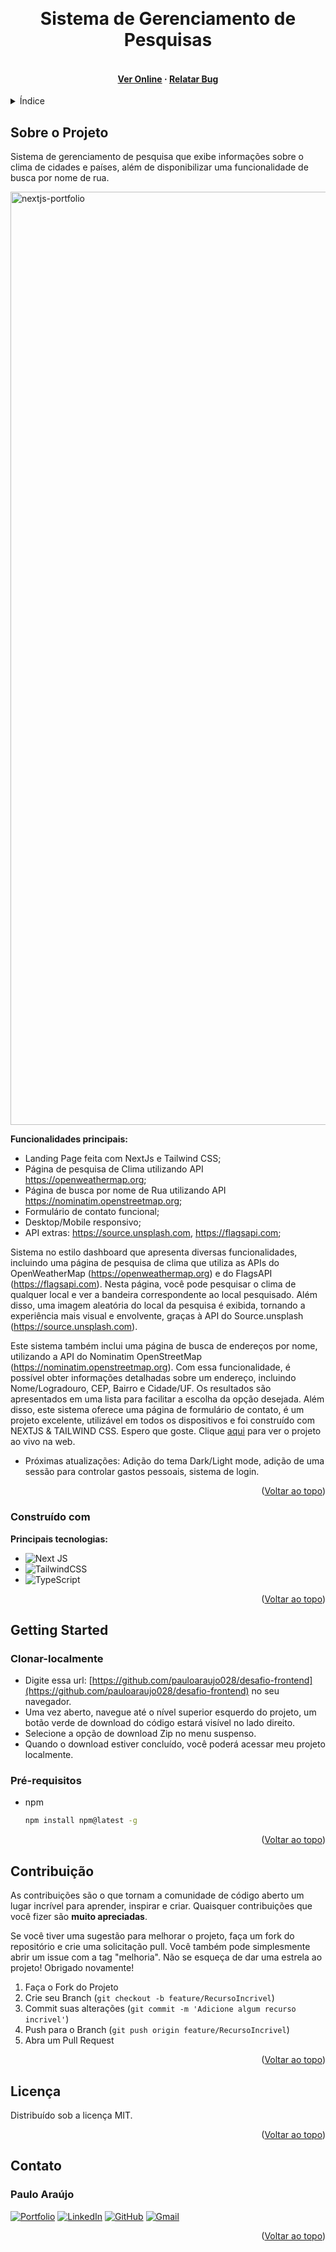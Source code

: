 <a name="readme-top"></a>
<!-- PROJECT LOGO -->
<br />
<div align="center">

  <h1 align="center">Sistema de Gerenciamento de Pesquisas</h1>

  <h4 align="center">  
    <br />
    <a href="https://desafio-pauloaraujo.netlify.app/" target="_blank">Ver Online</a>
    ·
    <a href="https://github.com/pauloaraujo028/desafio-frontend/issues/new" target="_blank">Relatar Bug</a>
  
  </h4>
</div>

<!-- TABLE OF CONTENTS -->
<details>
  <summary>Índice</summary>
  <ol>
    <li>
      <a href="#about-the-project">Sobre o Projeto</a>
      <ul>
        <li><a href="#built-with">Construído com</a></li>
      </ul>
    </li>
    <li>
      <a href="#getting-started">Getting Started</a>
      <ul>
        <li><a href="#clone-locally">Clonar localmente</a></li>
        <li><a href="#prerequisites">Pré-requisitos</a></li>
      </ul>
    </li>
    <li><a href="#contributing">Contribuindo</a></li>
    <li><a href="#license">Licença</a></li>
    <li><a href="#contact">Contato</a></li>
    <!-- <li><a href="#acknowledgments">Agradecimentos</a></li> -->
  </ol>
</details>



<!-- ABOUT THE PROJECT -->
<a name="about-the-project"></a>
## Sobre o Projeto

Sistema de gerenciamento de pesquisa que exibe informações sobre o clima de cidades e países, além de disponibilizar uma funcionalidade de busca por nome de rua.

<img width="1493" alt="nextjs-portfolio" src="https://github.com/pauloaraujo028/desafio-frontend/assets/105018299/ce27c37d-f1a6-4460-a950-6565fdb3251d">

**Funcionalidades principais:**
* Landing Page feita com NextJs e Tailwind CSS;
* Página de pesquisa de Clima utilizando API https://openweathermap.org;
* Página de busca por nome de Rua utilizando API https://nominatim.openstreetmap.org;
* Formulário de contato funcional;
* Desktop/Mobile responsivo;
* API extras: https://source.unsplash.com, https://flagsapi.com;

Sistema no estilo dashboard que apresenta diversas funcionalidades, incluindo uma página de pesquisa de clima que utiliza as APIs do OpenWeatherMap (https://openweathermap.org) e do FlagsAPI (https://flagsapi.com). Nesta página, você pode pesquisar o clima de qualquer local e ver a bandeira correspondente ao local pesquisado. Além disso, uma imagem aleatória do local da pesquisa é exibida, tornando a experiência mais visual e envolvente, graças à API do Source.unsplash (https://source.unsplash.com).

Este sistema também inclui uma página de busca de endereços por nome, utilizando a API do Nominatim OpenStreetMap (https://nominatim.openstreetmap.org). Com essa funcionalidade, é possível obter informações detalhadas sobre um endereço, incluindo Nome/Logradouro, CEP, Bairro e Cidade/UF. Os resultados são apresentados em uma lista para facilitar a escolha da opção desejada. Além disso, este sistema oferece uma página de formulário de contato, é um projeto excelente, utilizável em todos os dispositivos e foi construído com NEXTJS & TAILWIND CSS. Espero que goste. Clique [aqui](https://desafio-pauloaraujo.netlify.app/) para ver o projeto ao vivo na web.

* Próximas atualizações: Adição do tema Dark/Light mode, adição de uma sessão para controlar gastos pessoais, sistema de login.

<p align="right">(<a href="#readme-top">Voltar ao topo</a>)</p>

<a name="built-with"></a>
### Construído com

**Principais tecnologias:**

* ![Next JS](https://img.shields.io/badge/Next-black?style=for-the-badge&logo=next.js&logoColor=white)
* ![TailwindCSS](https://img.shields.io/badge/tailwindcss-%2338B2AC.svg?style=for-the-badge&logo=tailwind-css&logoColor=white)
* ![TypeScript](https://img.shields.io/badge/typescript-%23007ACC.svg?style=for-the-badge&logo=typescript&logoColor=white)

<p align="right">(<a href="#readme-top">Voltar ao topo</a>)</p>



<!-- GETTING STARTED -->
<a name="getting-started"></a>
## Getting Started

<a name="clone-locally"></a>
### Clonar-localmente
- Digite essa url: [https://github.com/pauloaraujo028/desafio-frontend](https://github.com/pauloaraujo028/desafio-frontend) no seu navegador.
- Uma vez aberto, navegue até o nível superior esquerdo do projeto, um botão verde de download do código estará visível no lado direito.
- Selecione a opção de download Zip no menu suspenso.
- Quando o download estiver concluído, você poderá acessar meu projeto localmente. 

<a name="prerequisites"></a>
### Pré-requisitos
* npm
  ```sh
  npm install npm@latest -g
  ```

<p align="right">(<a href="#readme-top">Voltar ao topo</a>)</p>

<!-- CONTRIBUTING -->
<a name="contributing"></a>
## Contribuição

As contribuições são o que tornam a comunidade de código aberto um lugar incrível para aprender, inspirar e criar. Quaisquer contribuições que você fizer são **muito apreciadas**.

Se você tiver uma sugestão para melhorar o projeto, faça um fork do repositório e crie uma solicitação pull. Você também pode simplesmente abrir um issue com a tag "melhoria".
Não se esqueça de dar uma estrela ao projeto! Obrigado novamente!

1. Faça o Fork do Projeto
2. Crie seu Branch (`git checkout -b feature/RecursoIncrivel`)
3. Commit suas alterações (`git commit -m 'Adicione algum recurso incrivel'`)
4. Push para o Branch (`git push origin feature/RecursoIncrivel`)
5. Abra um Pull Request

<p align="right">(<a href="#readme-top">Voltar ao topo</a>)</p>

<!-- LICENSE -->
<a name="license"></a>
## Licença

Distribuído sob a licença MIT.

<p align="right">(<a href="#readme-top">Voltar ao topo</a>)</p>

<!-- CONTACT -->
<a name="contact"></a>
## Contato
### Paulo Araújo

[![Portfolio](https://img.shields.io/badge/Portfolio-%23000000.svg?style=for-the-badge&logo=firefox&logoColor=#FF7139)](https://pauloaraujo-portfolio.netlify.app/)
[![LinkedIn](https://img.shields.io/badge/linkedin-%230077B5.svg?style=for-the-badge&logo=linkedin&logoColor=white)](https://www.linkedin.com/in/pauloaraujo028/)
[![GitHub](https://img.shields.io/badge/github-%23121011.svg?style=for-the-badge&logo=github&logoColor=white)](https://github.com/pauloaraujo028) 
[![Gmail](https://img.shields.io/badge/Gmail-D14836?style=for-the-badge&logo=gmail&logoColor=white)](mailto:pauloaraujo.phz@gmail.com)

<p align="right">(<a href="#readme-top">Voltar ao topo</a>)</p>


<!-- ACKNOWLEDGMENTS 
<a name="acknowledgments"></a>
## Agradecimentos

* 
* 
* 
* 
<p align="right">(<a href="#readme-top">Voltar ao topo</a>)</p>-->
